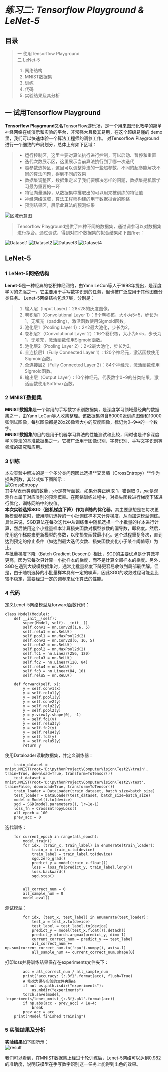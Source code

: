 # *练习二: Tensorflow Playground & LeNet-5*

## 目录
> 一 使用Tensorflow Playground  
> 二 LeNet-5  
>   1. 网络结构  
>   2. MNIST数据集  
>   3. 训练  
>   4. 代码  
>   5. 实验结果及其分析

## **一 试用Tensorflow Playground**

**Tensorflow Playground**又名TensorFlow游乐场，是一个用来图形化教学的简单神经网络在线演示和实验的平台，非常强大且极其易用，在这个超级易懂的 demo 里，我们可以快速体验一个算法工程师的调参工作。
对Tensorflow Playground进行一个细致的布局划分，总体上有如下区域：  
> - 运行控制区，这里主要对算法执行进行控制，可以启动、暂停和重置
> - 迭代次数展示区，这里展示当前算法执行到了哪一次迭代
> - 超参数选择区，这里可以调整算法的一些超参数，不同的超参能解决不同的算法问题，得到不同的效果
> - 数据集调整区，数据集定义了我们要解决怎样的问题，数据集是机器学习最为重要的一环
> - 特征向量选择，从数据集中攫取出的可以用来被训练的特征值
> - 神经网络区域，算法工程师构建的用于数据拟合的网络
> - 预测结果区，展示此算法的预测结果  

![区域示意图](image/Tensorflow.png)

> Tensorflow Playground提供了四种不同的数据集，通过调参可以对数据集进行拟合。通过调试，得到对四个数据集的拟合结果如下图所示：  

![Dataset1](image/1.png)
![Dataset2](image/2.png)
![Dataset3](image/3.png)
![Dataset4](image/4.png)


## **LeNet-5**
### 1 LeNet-5网络结构
**Lenet-5**是一种经典的卷积神经网络，由Yann LeCun等人于1998年提出，是深度学习的先驱之一。它主要用于手写数字识别的任务，但也被广泛应用于其他图像分类任务。
Lenet-5网络结构包含7层，分别是：
> 1. 输入层（Input Layer）：28×28的灰度图像。
> 2. 卷积层1（Convolutional Layer 1）：6个卷积核，大小为5×5，步长为1，无填充（padding），激活函数使用Sigmoid函数。
> 3. 池化层1（Pooling Layer 1）：2×2最大池化，步长为2。
> 4. 卷积层2（Convolutional Layer 2）：16个卷积核，大小为5×5，步长为1，无填充，激活函数使用Sigmoid函数。
> 5. 池化层2（Pooling Layer 2）：2×2最大池化，步长为2。
> 6. 全连接层1（Fully Connected Layer 1）：120个神经元，激活函数使用Sigmoid函数。
> 7. 全连接层2（Fully Connected Layer 2）：84个神经元，激活函数使用Sigmoid函数。
> 8. 输出层（Output Layer）：10个神经元，代表数字0~9的分类结果，激活函数使用Softmax函数。  
### 2 MNIST数据集
**MNIST数据集**是一个常用的手写数字识别数据集，是深度学习领域最经典的数据集之一，由Yann LeCun等人收集整理。该数据集包含60000张训练图像和10000张测试图像，每张图像都是28x28像素大小的灰度图像，标记为0~9中的一个数字。  
**MNIST数据集**的目的是用于机器学习算法的性能测试和比较，同时也是许多深度学习算法的基准数据集之一。它被广泛用于图像识别、字符识别、手写文字识别等领域的研究和应用。
### 3 训练
本次实验中解决的是一个多分类问题因此选择**交叉熵（CrossEntropy）**作为损失函数，其公式如下图所示：  
![CrossEntropy](image/CrossEntropy.png#pic_center)  
其中𝑀表示类别的数量，𝑦𝑖𝑐是符号函数，如果分类正确取 1，错误取 0，𝑝𝑖𝑐是观测样本属于对应类别的预测概率。在网络训练过程中，对损失函数进行梯度下降进行优化，训练网络中的权值。  
**本次实验选择SGD（随机梯度下降）作为训练的优化器**，其主要思想是在每次更新模型参数时，使用随机选择的一小批训练样本来计算梯度，从而加速模型训练。  
具体来说，SGD算法在每次迭代中从训练集中随机选择一个小批量的样本进行计算，然后使用这个小批量样本计算损失函数对模型参数的偏导数，即梯度。然后，使用这个梯度来更新模型的参数，以使损失函数最小化。这个过程重复多次，直到达到预定的停止条件（如达到最大迭代次数、损失函数变化小于某个阈值等）为止。  
与批量梯度下降（Batch Gradient Descent）相比，SGD的主要优点是计算效率更高，因为它每次只计算一小批样本的梯度，而不是计算全部样本的梯度。另外，SGD在遇到大规模数据集时，通常比批量梯度下降更容易收敛到局部最优解。但是，由于随机选择的小批量样本具有一定的噪声，因此SGD的收敛过程可能会比较不稳定，需要经过一定的调参来优化算法的性能。
### 4 代码
定义Lenet-5网络模型及forward函数代码：  
~~~
class Model(Module):
    def __init__(self):
        super(Model, self).__init__()
        self.conv1 = nn.Conv2d(1,6, 5)
        self.relu1 = nn.ReLU()
        self.pool1 = nn.MaxPool2d(2)
        self.conv2 = nn.Conv2d(6, 16, 5)
        self.relu2 = nn.ReLU()
        self.pool2 = nn.MaxPool2d(2)
        self.fc1 = nn.Linear(256, 120)
        self.relu3 = nn.ReLU()
        self.fc2 = nn.Linear(120, 84)
        self.relu4 = nn.ReLU()
        self.fc3 = nn.Linear(84, 10)
        self.relu5 = nn.ReLU()

    def forward(self, x):
        y = self.conv1(x)
        y = self.relu1(y)
        y = self.pool1(y)
        y = self.conv2(y)
        y = self.relu2(y)
        y = self.pool2(y)
        y = y.view(y.shape[0], -1)
        y = self.fc1(y)
        y = self.relu3(y)
        y = self.fc2(y)
        y = self.relu4(y)
        y = self.fc3(y)
        y = self.relu5(y)
        return y
~~~
使用Dataloader读取数据集，并定义训练器：
~~~
    train_dataset = mnist.MNIST(root='D:\pythonProject\ComputerVision\Test2\\train', train=True, download=True, transform=ToTensor())
    test_dataset = mnist.MNIST(root='D:\pythonProject\ComputerVision\Test2\\test', train=False, download=True, transform=ToTensor())
    train_loader = DataLoader(train_dataset, batch_size=batch_size)
    test_loader = DataLoader(test_dataset, batch_size=batch_size)
    model = Model().to(device)
    sgd = SGD(model.parameters(), lr=1e-1)
    loss_fn = CrossEntropyLoss()
    all_epoch = 100
    prev_acc = 0
~~~
迭代训练：
~~~
    for current_epoch in range(all_epoch):
        model.train()
        for idx, (train_x, train_label) in enumerate(train_loader):
            train_x = train_x.to(device)
            train_label = train_label.to(device)
            sgd.zero_grad()
            predict_y = model(train_x.float())
            loss = loss_fn(predict_y, train_label.long())
            loss.backward()
            sgd.step()
        
        
        all_correct_num = 0
        all_sample_num = 0
        model.eval()
~~~
测试模型：
~~~
        for idx, (test_x, test_label) in enumerate(test_loader):
            test_x = test_x.to(device)
            test_label = test_label.to(device)
            predict_y = model(test_x.float()).detach()
            predict_y =torch.argmax(predict_y, dim=-1)
            current_correct_num = predict_y == test_label
            all_correct_num += np.sum(current_correct_num.to('cpu').numpy(), axis=-1)
            all_sample_num += current_correct_num.shape[0]
~~~
打印loss并将训练结果保存在experiments文件夹下：
~~~
        acc = all_correct_num / all_sample_num
        print('accuracy: {:.3f}'.format(acc), flush=True)
        # 修改为保存实验的文件夹路径
        if not os.path.isdir("experiments"):
            os.mkdir("experiments")
        torch.save(model, 'experiments/lenet_mnist_{:.3f}.pkl'.format(acc))
        if np.abs(acc - prev_acc) < 1e-4:
            break
        prev_acc = acc
    print("Model finished training")
~~~
### 5 实验结果及分析
**实验结果**如下图所示：  
![result](image/result.png)  

我们可以看到，在MNIST数据集上经过十轮训练后，Lenet-5网络可以达到0.982的准确度，说明该模型在手写数字识别这一任务上能得到出色的效果。




